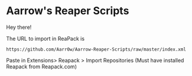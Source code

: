 # Aarrow's Reaper Scripts

Hey there! 

The URL to import in ReaPack is

```
https://github.com/Aarr0w/Aarrow-Reaper-Scripts/raw/master/index.xml
```

Paste in Extensions> Reapack > Import Repositories
(Must have installed Reapack from Reapack.com)
